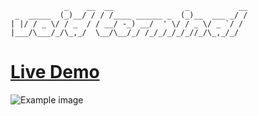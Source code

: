 ```
            _    __  __                _           __
 _  _____  (_)__/ / / /____ ______ _  (_)__  ___ _/ /
| |/ / _ \/ / _  / / __/ -_) __/  ' \/ / _ \/ _ `/ / 
|___/\___/_/\_,_/  \__/\__/_/ /_/_/_/_/_//_/\_,_/_/ 
```

# [**Live Demo**](https://void.is-a.dev/)

![Example image](https://i.imgur.com/XbOUFku.png)
